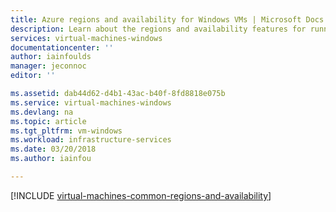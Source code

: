 ```yaml
---
title: Azure regions and availability for Windows VMs | Microsoft Docs
description: Learn about the regions and availability features for running Windows virtual machines in Azure
services: virtual-machines-windows
documentationcenter: ''
author: iainfoulds
manager: jeconnoc
editor: ''

ms.assetid: dab44d62-d4b1-43ac-b40f-8fd8818e075b
ms.service: virtual-machines-windows
ms.devlang: na
ms.topic: article
ms.tgt_pltfrm: vm-windows
ms.workload: infrastructure-services
ms.date: 03/20/2018
ms.author: iainfou

---
```

[!INCLUDE [virtual-machines-common-regions-and-availability](../../../includes/virtual-machines-common-regions-and-availability.md)]

